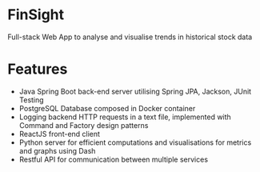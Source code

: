 # FinSight
Full-stack Web App to analyse and visualise trends in historical stock data

# Features
- Java Spring Boot back-end server utilising Spring JPA, Jackson, JUnit Testing
- PostgreSQL Database composed in Docker container
- Logging backend HTTP requests in a text file, implemented with Command and Factory design patterns
- ReactJS front-end client
- Python server for efficient computations and visualisations for metrics and graphs using Dash
- Restful API for communication between multiple services
